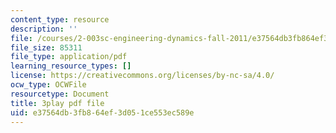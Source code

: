 ```yaml
---
content_type: resource
description: ''
file: /courses/2-003sc-engineering-dynamics-fall-2011/e37564db3fb864ef3d051ce553ec589e_f1pxiNDTyHc.pdf
file_size: 85311
file_type: application/pdf
learning_resource_types: []
license: https://creativecommons.org/licenses/by-nc-sa/4.0/
ocw_type: OCWFile
resourcetype: Document
title: 3play pdf file
uid: e37564db-3fb8-64ef-3d05-1ce553ec589e
---
```

